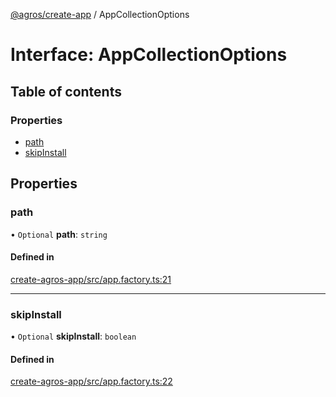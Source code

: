 [@agros/create-app](../index.md) / AppCollectionOptions

# Interface: AppCollectionOptions

## Table of contents

### Properties

- [path](AppCollectionOptions.md#path)
- [skipInstall](AppCollectionOptions.md#skipinstall)

## Properties

### <a id="path" name="path"></a> path

• `Optional` **path**: `string`

#### Defined in

[create-agros-app/src/app.factory.ts:21](https://github.com/agrosjs/agros/blob/1f4c1cf/packages/create-agros-app/src/app.factory.ts#L21)

___

### <a id="skipinstall" name="skipinstall"></a> skipInstall

• `Optional` **skipInstall**: `boolean`

#### Defined in

[create-agros-app/src/app.factory.ts:22](https://github.com/agrosjs/agros/blob/1f4c1cf/packages/create-agros-app/src/app.factory.ts#L22)
